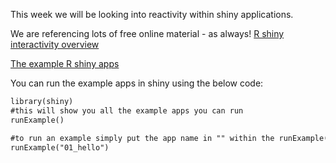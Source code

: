 This week we will be looking into reactivity within shiny applications. 

We are referencing lots of free online material - as always!
[R shiny interactivity overview](https://shiny.rstudio.com/articles/reactivity-overview.html)

[The example R shiny apps](https://shiny.rstudio.com/articles/basics.html)


You can run the example apps in shiny using the below code:

```markdown
library(shiny)
#this will show you all the example apps you can run
runExample()

#to run an example simply put the app name in "" within the runExample() e.g.
runExample("01_hello")
```
